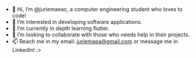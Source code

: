 - 👋 Hi, I’m @juriemaeac, a computer engineering student who loves to code!
- 👀 I’m interested in developing software applications.
- 🌱 I’m currently in depth learning flutter.
- 💞️ I’m looking to collaborate with those who needs help in their projects.
- 📫 Reach me in my email: juriemaea@gmail.com or message me in LinkedIn! :>

<!---
juriemaeac/juriemaeac is a ✨ special ✨ repository because its `README.md` (this file) appears on your GitHub profile.
You can click the Preview link to take a look at your changes.
--->
